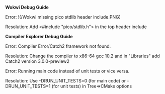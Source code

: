 **Wokwi Debug Guide**

Error:
!(/Wokwi missing pico stdlib header include.PNG)

Resolution: Add <#include "pico/stdlib.h"> in the top header include



**Compiler Explorer Debug Guide**


Error: Compiler Error/Catch2 framework not found.

Resolution: Change the compiler to x86-64 gcc 10.2 and in "Libraries" add Catch2 version 3.0.0-preview2



Error: Running main code instead of unit tests or vice versa.

Resolution: Use -DRUN_UNIT_TESTS=0 (for main code) or -DRUN_UNIT_TESTS=1 (for unit tests) in Tree=>CMake options
